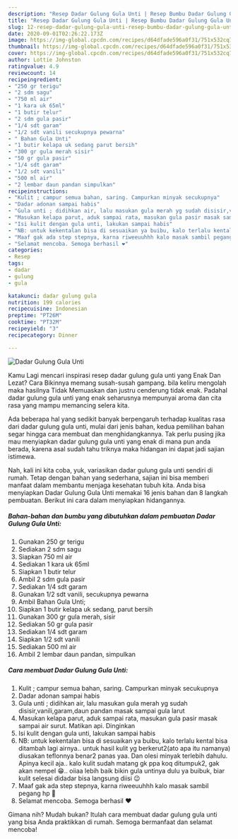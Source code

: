 ```yaml
---
description: "Resep Dadar Gulung Gula Unti | Resep Bumbu Dadar Gulung Gula Unti Yang Lezat"
title: "Resep Dadar Gulung Gula Unti | Resep Bumbu Dadar Gulung Gula Unti Yang Lezat"
slug: 12-resep-dadar-gulung-gula-unti-resep-bumbu-dadar-gulung-gula-unti-yang-lezat
date: 2020-09-01T02:26:22.173Z
image: https://img-global.cpcdn.com/recipes/d64dfade596a0f31/751x532cq70/dadar-gulung-gula-unti-foto-resep-utama.jpg
thumbnail: https://img-global.cpcdn.com/recipes/d64dfade596a0f31/751x532cq70/dadar-gulung-gula-unti-foto-resep-utama.jpg
cover: https://img-global.cpcdn.com/recipes/d64dfade596a0f31/751x532cq70/dadar-gulung-gula-unti-foto-resep-utama.jpg
author: Lottie Johnston
ratingvalue: 4.9
reviewcount: 14
recipeingredient:
- "250 gr terigu"
- "2 sdm sagu"
- "750 ml air"
- "1 kara uk 65ml"
- "1 butir telur"
- "2 sdm gula pasir"
- "1/4 sdt garam"
- "1/2 sdt vanili secukupnya pewarna"
- " Bahan Gula Unti"
- "1 butir kelapa uk sedang parut bersih"
- "300 gr gula merah sisir"
- "50 gr gula pasir"
- "1/4 sdt garam"
- "1/2 sdt vanili"
- "500 ml air"
- "2 lembar daun pandan simpulkan"
recipeinstructions:
- "Kulit ; campur semua bahan, saring. Campurkan minyak secukupnya"
- "Dadar adonan sampai habis"
- "Gula unti ; didihkan air, lalu masukan gula merah yg sudah disisir,vanili,garam,daun pandan masak sampai gula larut"
- "Masukan kelapa parut, aduk sampai rata, masukan gula pasir masak sampai air surut. Matikan api. Dinginkan"
- "Isi kulit dengan gula unti, lakukan sampai habis"
- "NB: untuk kekentalan bisa di sesuaikan ya buibu, kalo terlalu kental bisa ditambah lagi airnya.. untuk hasil kulit yg berkerut2(ato apa itu namanya) diusakan teflonnya benar2 panas yaa. Dan olesi minyak terlebih dahulu. Apinya kecil aja.. kalo kulit sudah matang gk ppa koq ditumpuk2, gak akan nempel 😁.. oiiaa lebih baik bikin gula untinya dulu ya buibuk, biar kulit selesai didadar bisa langsung diisi 😉"
- "Maaf gak ada step stepnya, karna riweeuuhhh kalo masak sambil pegang hp 🙏"
- "Selamat mencoba. Semoga berhasil ❤️"
categories:
- Resep
tags:
- dadar
- gulung
- gula

katakunci: dadar gulung gula 
nutrition: 199 calories
recipecuisine: Indonesian
preptime: "PT26M"
cooktime: "PT32M"
recipeyield: "3"
recipecategory: Dinner

---
```



![Dadar Gulung Gula Unti](https://img-global.cpcdn.com/recipes/d64dfade596a0f31/751x532cq70/dadar-gulung-gula-unti-foto-resep-utama.jpg)

Kamu Lagi mencari inspirasi resep dadar gulung gula unti yang Enak Dan Lezat? Cara Bikinnya memang susah-susah gampang. bila keliru mengolah maka hasilnya Tidak Memuaskan dan justru cenderung tidak enak. Padahal dadar gulung gula unti yang enak seharusnya mempunyai aroma dan cita rasa yang mampu memancing selera kita.



Ada beberapa hal yang sedikit banyak berpengaruh terhadap kualitas rasa dari dadar gulung gula unti, mulai dari jenis bahan, kedua pemilihan bahan segar hingga cara membuat dan menghidangkannya. Tak perlu pusing jika mau menyiapkan dadar gulung gula unti yang enak di mana pun anda berada, karena asal sudah tahu triknya maka hidangan ini dapat jadi sajian istimewa.


Nah, kali ini kita coba, yuk, variasikan dadar gulung gula unti sendiri di rumah. Tetap dengan bahan yang sederhana, sajian ini bisa memberi manfaat dalam membantu menjaga kesehatan tubuh kita. Anda bisa menyiapkan Dadar Gulung Gula Unti memakai 16 jenis bahan dan 8 langkah pembuatan. Berikut ini cara dalam menyiapkan hidangannya.

<!--inarticleads1-->

##### Bahan-bahan dan bumbu yang dibutuhkan dalam pembuatan Dadar Gulung Gula Unti:

1. Gunakan 250 gr terigu
1. Sediakan 2 sdm sagu
1. Siapkan 750 ml air
1. Sediakan 1 kara uk 65ml
1. Siapkan 1 butir telur
1. Ambil 2 sdm gula pasir
1. Sediakan 1/4 sdt garam
1. Gunakan 1/2 sdt vanili, secukupnya pewarna
1. Ambil  Bahan Gula Unti;
1. Siapkan 1 butir kelapa uk sedang, parut bersih
1. Gunakan 300 gr gula merah, sisir
1. Sediakan 50 gr gula pasir
1. Sediakan 1/4 sdt garam
1. Siapkan 1/2 sdt vanili
1. Sediakan 500 ml air
1. Ambil 2 lembar daun pandan, simpulkan




<!--inarticleads2-->

##### Cara membuat Dadar Gulung Gula Unti:

1. Kulit ; campur semua bahan, saring. Campurkan minyak secukupnya
1. Dadar adonan sampai habis
1. Gula unti ; didihkan air, lalu masukan gula merah yg sudah disisir,vanili,garam,daun pandan masak sampai gula larut
1. Masukan kelapa parut, aduk sampai rata, masukan gula pasir masak sampai air surut. Matikan api. Dinginkan
1. Isi kulit dengan gula unti, lakukan sampai habis
1. NB: untuk kekentalan bisa di sesuaikan ya buibu, kalo terlalu kental bisa ditambah lagi airnya.. untuk hasil kulit yg berkerut2(ato apa itu namanya) diusakan teflonnya benar2 panas yaa. Dan olesi minyak terlebih dahulu. Apinya kecil aja.. kalo kulit sudah matang gk ppa koq ditumpuk2, gak akan nempel 😁.. oiiaa lebih baik bikin gula untinya dulu ya buibuk, biar kulit selesai didadar bisa langsung diisi 😉
1. Maaf gak ada step stepnya, karna riweeuuhhh kalo masak sambil pegang hp 🙏
1. Selamat mencoba. Semoga berhasil ❤️




Gimana nih? Mudah bukan? Itulah cara membuat dadar gulung gula unti yang bisa Anda praktikkan di rumah. Semoga bermanfaat dan selamat mencoba!
